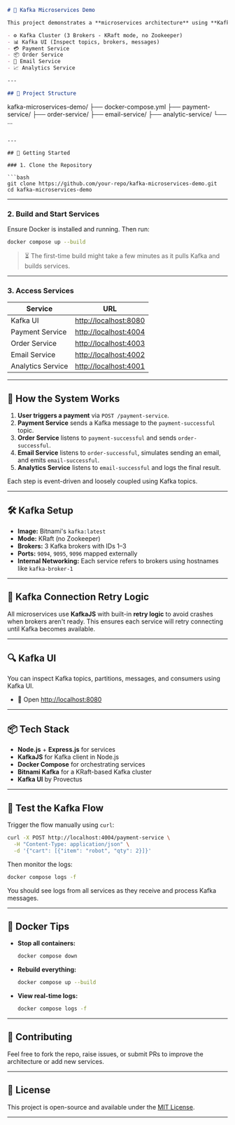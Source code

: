 ```markdown
# 🚀 Kafka Microservices Demo

This project demonstrates a **microservices architecture** using **KafkaJS** and **Docker Compose**. It includes the following services:

- ⚙️ Kafka Cluster (3 Brokers - KRaft mode, no Zookeeper)
- 📊 Kafka UI (Inspect topics, brokers, messages)
- 💳 Payment Service
- 📦 Order Service
- 📧 Email Service
- 📈 Analytics Service

---

## 🧱 Project Structure

```

kafka-microservices-demo/
├── docker-compose.yml
├── payment-service/
├── order-service/
├── email-service/
├── analytic-service/
└── ...

````

---

## 🚀 Getting Started

### 1. Clone the Repository

```bash
git clone https://github.com/your-repo/kafka-microservices-demo.git
cd kafka-microservices-demo
````

---

### 2. Build and Start Services

Ensure Docker is installed and running. Then run:

```bash
docker compose up --build
```

> ⏳ The first-time build might take a few minutes as it pulls Kafka and builds services.

---

### 3. Access Services

| Service           | URL                                            |
| ----------------- | ---------------------------------------------- |
| Kafka UI          | [http://localhost:8080](http://localhost:8080) |
| Payment Service   | [http://localhost:4004](http://localhost:4004) |
| Order Service     | [http://localhost:4003](http://localhost:4003) |
| Email Service     | [http://localhost:4002](http://localhost:4002) |
| Analytics Service | [http://localhost:4001](http://localhost:4001) |

---

## 🔄 How the System Works

1. **User triggers a payment** via `POST /payment-service`.
2. **Payment Service** sends a Kafka message to the `payment-successful` topic.
3. **Order Service** listens to `payment-successful` and sends `order-successful`.
4. **Email Service** listens to `order-successful`, simulates sending an email, and emits `email-successful`.
5. **Analytics Service** listens to `email-successful` and logs the final result.

Each step is event-driven and loosely coupled using Kafka topics.

---

## 🛠️ Kafka Setup

* **Image:** Bitnami's `kafka:latest`
* **Mode:** KRaft (no Zookeeper)
* **Brokers:** 3 Kafka brokers with IDs 1–3
* **Ports:** `9094`, `9095`, `9096` mapped externally
* **Internal Networking:** Each service refers to brokers using hostnames like `kafka-broker-1`

---

## 🔁 Kafka Connection Retry Logic

All microservices use **KafkaJS** with built-in **retry logic** to avoid crashes when brokers aren't ready. This ensures each service will retry connecting until Kafka becomes available.

---

## 🔍 Kafka UI

You can inspect Kafka topics, partitions, messages, and consumers using Kafka UI.

* 📍 Open [http://localhost:8080](http://localhost:8080)

---

## 📦 Tech Stack

* **Node.js** + **Express.js** for services
* **KafkaJS** for Kafka client in Node.js
* **Docker Compose** for orchestrating services
* **Bitnami Kafka** for a KRaft-based Kafka cluster
* **Kafka UI** by Provectus

---

## 🧪 Test the Kafka Flow

Trigger the flow manually using `curl`:

```bash
curl -X POST http://localhost:4004/payment-service \
  -H "Content-Type: application/json" \
  -d '{"cart": [{"item": "robot", "qty": 2}]}'
```

Then monitor the logs:

```bash
docker compose logs -f
```

You should see logs from all services as they receive and process Kafka messages.

---

## 🐳 Docker Tips

* **Stop all containers:**

  ```bash
  docker compose down
  ```

* **Rebuild everything:**

  ```bash
  docker compose up --build
  ```

* **View real-time logs:**

  ```bash
  docker compose logs -f
  ```

---

## 🙌 Contributing

Feel free to fork the repo, raise issues, or submit PRs to improve the architecture or add new services.

---

## 📄 License

This project is open-source and available under the [MIT License](LICENSE).

---